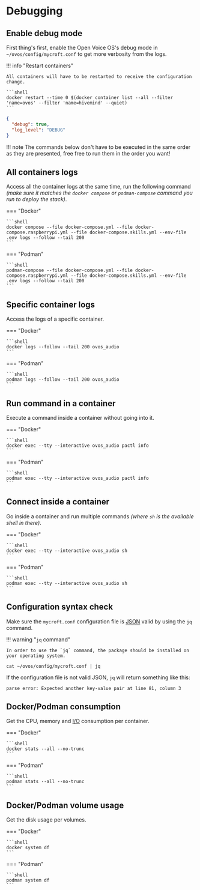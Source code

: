 # Debugging

## Enable debug mode

First thing's first, enable the Open Voice OS's debug mode in `~/ovos/config/mycroft.conf` to get more verbosity from the logs.

!!! info "Restart containers"

    All containers will have to be restarted to receive the configuration change.

    ```shell
    docker restart --time 0 $(docker container list --all --filter 'name=ovos' --filter 'name=hivemind' --quiet)
    ```

```json title="~/ovos/config/mycroft.conf"
{
  "debug": true,
  "log_level": "DEBUG"
}
```

!!! note
The commands below don't have to be executed in the same order as they are presented, free free to run them in the order you want!

## All containers logs

Access all the container logs at the same time, run the following command _(make sure it matches the `docker compose` or `podman-compose` command you run to deploy the stack)_.

=== "Docker"

    ```shell
    docker compose --file docker-compose.yml --file docker-compose.raspberrypi.yml --file docker-compose.skills.yml --env-file .env logs --follow --tail 200
    ```

=== "Podman"

    ```shell
    podman-compose --file docker-compose.yml --file docker-compose.raspberrypi.yml --file docker-compose.skills.yml --env-file .env logs --follow --tail 200
    ```

## Specific container logs

Access the logs of a specific container.

=== "Docker"

    ```shell
    docker logs --follow --tail 200 ovos_audio
    ```

=== "Podman"

    ```shell
    podman logs --follow --tail 200 ovos_audio
    ```

## Run command in a container

Execute a command inside a container without going into it.

=== "Docker"

    ```shell
    docker exec --tty --interactive ovos_audio pactl info
    ```

=== "Podman"

    ```shell
    podman exec --tty --interactive ovos_audio pactl info
    ```

## Connect inside a container

Go inside a container and run multiple commands _(where `sh` is the available shell in there)_.

=== "Docker"

    ```shell
    docker exec --tty --interactive ovos_audio sh
    ```

=== "Podman"

    ```shell
    podman exec --tty --interactive ovos_audio sh
    ```

## Configuration syntax check

Make sure the `mycroft.conf` configuration file is [JSON](https://en.wikipedia.org/wiki/JSON) valid by using the `jq` command.

!!! warning "`jq` command"

    In order to use the `jq` command, the package should be installed on your operating system.

```shell
cat ~/ovos/config/mycroft.conf | jq
```

If the configuration file is not valid JSON, `jq` will return something like this:

```text
parse error: Expected another key-value pair at line 81, column 3
```

## Docker/Podman consumption

Get the CPU, memory and [I/O](https://en.wikipedia.org/wiki/Input/output) consumption per container.

=== "Docker"

    ```shell
    docker stats --all --no-trunc
    ```

=== "Podman"

    ```shell
    podman stats --all --no-trunc
    ```

## Docker/Podman volume usage

Get the disk usage per volumes.

=== "Docker"

    ```shell
    docker system df
    ```

=== "Podman"

    ```shell
    podman system df
    ```
